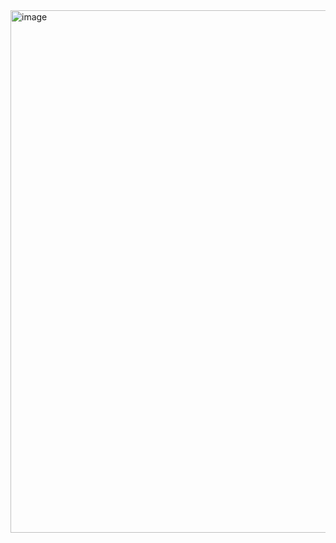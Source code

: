 <img width="1483" height="836" alt="image" src="https://github.com/user-attachments/assets/d377b33b-1b7b-4241-9f24-29b108b2c326" />
